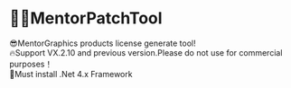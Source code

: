 #  🐱‍👤MentorPatchTool
😎MentorGraphics products license generate tool!
</br>🔥Support VX.2.10 and previous version.Please do not use for commercial purposes！
</br>🔨Must install .Net 4.x Framework
